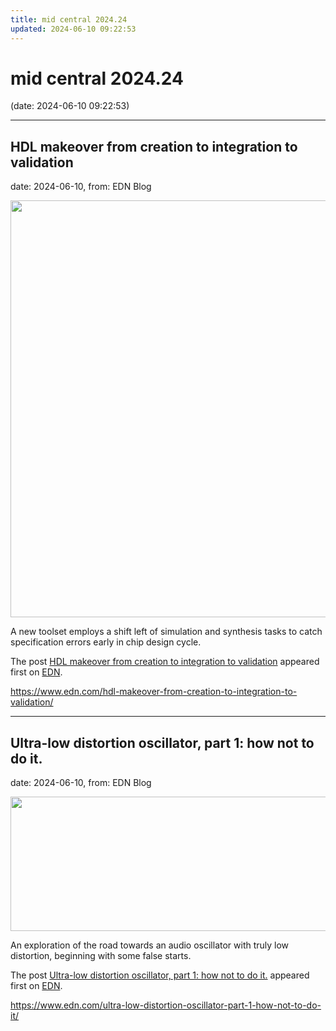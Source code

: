 ```yaml
---
title: mid central 2024.24
updated: 2024-06-10 09:22:53
---
```


# mid central 2024.24

(date: 2024-06-10 09:22:53)

---

## HDL makeover from creation to integration to validation

date: 2024-06-10, from: EDN Blog

<img width="1280" height="667" src="https://www.edn.com/wp-content/uploads/Hero-image-Sigasi.jpg?fit=1280%2C667" class="webfeedsFeaturedVisual wp-post-image" alt="" style="display: block; margin-bottom: 5px; clear:both;max-width: 100%;" link_thumbnail="" decoding="async" fetchpriority="high" srcset="https://www.edn.com/wp-content/uploads/Hero-image-Sigasi.jpg?w=1280 1280w, https://www.edn.com/wp-content/uploads/Hero-image-Sigasi.jpg?w=300 300w, https://www.edn.com/wp-content/uploads/Hero-image-Sigasi.jpg?w=768 768w, https://www.edn.com/wp-content/uploads/Hero-image-Sigasi.jpg?w=1024 1024w" sizes="(max-width: 1280px) 100vw, 1280px" /><p>A new toolset employs a shift left of simulation and synthesis tasks to catch specification errors early in chip design cycle.</p>
<p>The post <a href="https://www.edn.com/hdl-makeover-from-creation-to-integration-to-validation/" data-wpel-link="internal">HDL makeover from creation to integration to validation</a> appeared first on <a href="https://www.edn.com" data-wpel-link="internal">EDN</a>.</p>
 

<https://www.edn.com/hdl-makeover-from-creation-to-integration-to-validation/>

---

## Ultra-low distortion oscillator, part 1: how not to do it.

date: 2024-06-10, from: EDN Blog

<img width="583" height="215" src="https://www.edn.com/wp-content/uploads/ULDO_part1_fig4.jpg?fit=583%2C215" class="webfeedsFeaturedVisual wp-post-image" alt="" style="display: block; margin-bottom: 5px; clear:both;max-width: 100%;" link_thumbnail="" decoding="async" loading="lazy" srcset="https://www.edn.com/wp-content/uploads/ULDO_part1_fig4.jpg?w=583 583w, https://www.edn.com/wp-content/uploads/ULDO_part1_fig4.jpg?w=300 300w" sizes="(max-width: 583px) 100vw, 583px" /><p>An exploration of the road towards an audio oscillator with truly low distortion, beginning with some false starts.</p>
<p>The post <a href="https://www.edn.com/ultra-low-distortion-oscillator-part-1-how-not-to-do-it/" data-wpel-link="internal">Ultra-low distortion oscillator, part 1: how not to do it.</a> appeared first on <a href="https://www.edn.com" data-wpel-link="internal">EDN</a>.</p>
 

<https://www.edn.com/ultra-low-distortion-oscillator-part-1-how-not-to-do-it/>

